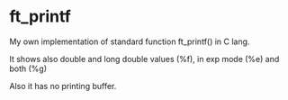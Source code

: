 # ft_printf
My own implementation of standard function ft_printf() in C lang.  

It shows also double and long double values (%f), in exp mode (%e) and both (%g)

Also it has no printing buffer.

